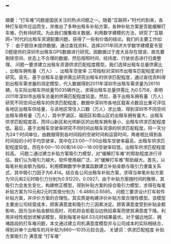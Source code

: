 # -
摘要：“打车难”问题是国民关注的热点问题之一。随着“互联网+”时代的到来，各种打车软件应运而生，并推出了多种出租车补贴方案，各种补贴方案是否能缓解打车难，仍有待研究。为此我们搜集相关数据，利用数学建模的方法，研究了“互联网+”时代的出租车资源配置问题，获得了一些有价值的结论。我们的主要工作如下： 由于题目未提供数据，通过查找资料，选择2011年同济大学数学建模夏令营D题提供的深圳市出租车GPS数据进行研究。因数据过于庞大且存在错误，故先要剔除空间、状态上不合理的数据，然后按照时间、经纬度、行驶状态进行归类整理。  问题一要求建立出租车资源供求匹配程度模型。我们选择出租车总量供需比 、出租车拥有量（万人） 、出租车空驶率 三项指标对深圳市出租车匹配程度进行研究。首先，基于出租车总量供需比研究出租车的供求匹配程度，通过查找资料得到出租车需求量的测定模型，代入数据得到2011年深圳市出租车需求量为26110辆，与实际出租车供给量15035辆作比，求得出租车总量供需比 为0.5758，表明2011年深圳市出租车总量的供需匹配程度较差。然后，基于出租车拥有量（万人）研究不同空间出租车的供求匹配程度，数据中深圳市各地区载客点数目比重可评估各地区出租车供给量，与该地区常住人口数（万人）求比值，得到深圳市不同空间出租车拥有量（万人），其中罗湖区、福田区和南山区的出租车拥有量大，出租车供求匹配程度高，而坪山新区和光明新区的出租车拥有量小，出租车供求匹配程度低。最后，基于出租车空驶率研究不同时间出租车资源的供求匹配程度。将一天分为24个时间单位，由数据得到各时间段的空驶时间和运营时间，两者相比得到各时间段的小时平均空驶率，其中在23:00—7:00出租车空驶率最高，出租车供求匹配程度较低，而在8:00—10:00和14:00—18:00空驶率较低，出租车供求匹配程度较高。 问题二通过建立补贴方案吸引力模型，对“缓解打车难”的帮助程度进行评估。我们认为吸引力越大，软件使用越广泛，对“缓解打车难”帮助越大。首先，以每笔补贴金额为指标，利用模糊数学中隶属函数建立补贴金额与吸引力隶属关系式，其中吸引力因子为6.414。结合各公司出租车补贴方案，求得当单笔补贴方案为10元和2元时吸引力分别为0.91220，0.0927。由于补贴方案随时间的推移，其吸引力会发生变化，构建修正模型，得到补贴方案的综合吸引力模型，求得在每笔补贴方案为10元和2元时其值分别为：6.4880,0.6595。 问题三要求设计打车软件补贴方案，并评价方案的合理性。其实质是构建评价补贴方案合理性模型。该模型主要由公司经营成本，顾客满意度和吸引力三因素决定。顾客满意度受到补贴金额影响，因为当补贴金额较高时，司机将会拒载沿边扬招乘客而使其满意度下降。利用非线性规划求解该模型，得到每笔补贴6.53元时结果最优。对于偏远地区、拥堵路段的打车难问题，本文通过建立司机满意度模型并与公司成本的实际相结合，得到对单个出租车的月补贴为860—1035元较合适。  关键词：供求匹配程度 补贴方案吸引力 满意度 “打车难”
